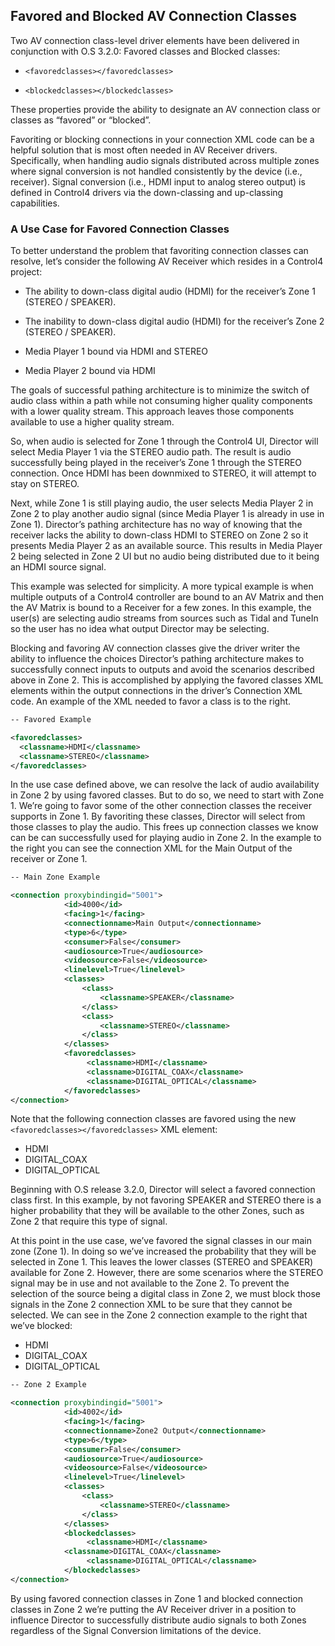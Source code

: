
## Favored and Blocked AV Connection Classes

Two AV connection class-level driver elements have been delivered in conjunction with O.S 3.2.0: Favored classes and Blocked classes:

- `<favoredclasses></favoredclasses>`

- `<blockedclasses></blockedclasses>`


These properties provide the ability to designate an AV connection class or classes as “favored” or “blocked”. 

Favoriting or blocking connections in your connection XML code can be a helpful solution that is most often needed in AV Receiver drivers. Specifically, when handling audio signals distributed across multiple zones where signal conversion is not handled consistently by the device (i.e., receiver). Signal conversion (i.e., HDMI input to analog stereo output) is defined in Control4 drivers via the down-classing and up-classing capabilities.


### A Use Case for Favored Connection Classes
To better understand the problem that favoriting connection classes can resolve, let’s consider the following AV Receiver which resides in a Control4 project: 


- The ability to down-class digital audio (HDMI) for the receiver’s Zone 1 (STEREO / SPEAKER).

- The inability to down-class digital audio (HDMI) for the receiver’s Zone 2 (STEREO / SPEAKER).

- Media Player 1 bound via HDMI and STEREO

- Media Player 2 bound via HDMI

The goals of successful pathing architecture is to minimize the switch of audio class within a path while not consuming higher quality components with a lower quality stream. This approach leaves those components available to use a higher quality stream.

So, when audio is selected for Zone 1 through the Control4 UI, Director will select Media Player 1 via the STEREO audio path. The result is audio successfully being played in the receiver’s Zone 1 through the STEREO connection. Once HDMI has been downmixed to STEREO, it will attempt to stay on STEREO.

Next, while Zone 1 is still playing audio, the user selects Media Player 2 in Zone 2 to play another audio signal (since Media Player 1 is already in use in Zone 1). Director’s pathing architecture has no way of knowing that the receiver lacks the ability to down-class HDMI to STEREO on Zone 2 so it presents Media Player 2 as an available source. This results in Media Player 2 being selected in Zone 2 UI but no audio being distributed due to it being an HDMI source signal.

This example was selected for simplicity. A more typical example is when multiple outputs of a Control4 controller are bound to an AV Matrix and then the AV Matrix is bound to a Receiver for a few zones. In this example, the user(s) are selecting audio streams from sources such as Tidal and TuneIn so the user has no idea what output Director may be selecting. 

Blocking and favoring AV connection classes give the driver writer the ability to influence the choices Director’s pathing architecture makes to successfully connect inputs to outputs and avoid the scenarios described above in Zone 2.  This is accomplished by applying the favored classes XML elements within the output connections in the driver’s Connection XML code. An example of the XML needed to favor a class is to the right.

```xml
-- Favored Example

<favoredclasses>
  <classname>HDMI</classname>
  <classname>STEREO</classname>
</favoredclasses>
```

In the use case defined above, we can resolve the lack of audio availability in Zone 2 by using favored classes. But to do so, we need to start with Zone 1. We’re going to favor some of the other connection classes the receiver supports in Zone 1. By favoriting these classes, Director will select from those classes to play the audio. This frees up connection classes we know can be can successfully used for playing audio in Zone 2. In the example to the right you can see the connection XML for the Main Output of the receiver or Zone 1. 

```xml
-- Main Zone Example

<connection proxybindingid="5001">
            <id>4000</id>
            <facing>1</facing>
            <connectionname>Main Output</connectionname>
            <type>6</type>
            <consumer>False</consumer>
            <audiosource>True</audiosource>
            <videosource>False</videosource>
            <linelevel>True</linelevel>
            <classes>
                <class>
                    <classname>SPEAKER</classname>
                </class>
                <class>
                    <classname>STEREO</classname>
                </class>
            </classes>
            <favoredclasses>
                 <classname>HDMI</classname>
                 <classname>DIGITAL_COAX</classname>
                 <classname>DIGITAL_OPTICAL</classname>
            </favoredclasses>
</connection>
```


Note that the following connection classes are favored using the new  `<favoredclasses></favoredclasses>` XML element: 

- HDMI
- DIGITAL\_COAX
- DIGITAL\_OPTICAL

Beginning with O.S release 3.2.0, Director will select a favored connection class first. In this example, by not favoring SPEAKER and STEREO there is a higher probability that they will be available to the other Zones, such as Zone 2 that require this type of signal. 

At this point in the use case, we’ve favored the signal classes in our main zone (Zone 1). In doing so we’ve increased the probability that they will be selected in Zone 1.  This leaves the lower classes (STEREO and SPEAKER) available for Zone 2. However, there are some scenarios where the STEREO signal may be in use and not available to the Zone 2. To prevent the selection of the source being a digital class in Zone 2, we must block those signals in the Zone 2 connection XML to be sure that they cannot be selected. We can see in the Zone 2 connection example to the right that we’ve blocked: 

- HDMI
- DIGITAL\_COAX
- DIGITAL\_OPTICAL

```xml
-- Zone 2 Example

<connection proxybindingid="5001">
            <id>4002</id>
            <facing>1</facing>
            <connectionname>Zone2 Output</connectionname>
            <type>6</type>
            <consumer>False</consumer>
            <audiosource>True</audiosource>
            <videosource>False</videosource>
            <linelevel>True</linelevel>
            <classes>
                <class>
                    <classname>STEREO</classname>
                </class>
            </classes>
            <blockedclasses>
                 <classname>HDMI</classname>
       	 	<classname>DIGITAL_COAX</classname>
                 <classname>DIGITAL_OPTICAL</classname>
            </blockedclasses>
</connection>
```


By using favored connection classes in Zone 1 and blocked connection classes in Zone 2 we’re putting the AV Receiver driver in a position to influence Director to successfully distribute audio signals to both Zones regardless of the Signal Conversion limitations of the device.
